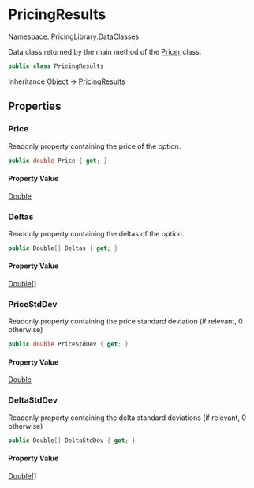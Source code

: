 # PricingResults

Namespace: PricingLibrary.DataClasses

Data class returned by the main method of the [Pricer](./pricinglibrary.computations.pricer.md) class.

```csharp
public class PricingResults
```

Inheritance [Object](https://docs.microsoft.com/en-us/dotnet/api/system.object) → [PricingResults](./pricinglibrary.dataclasses.pricingresults.md)

## Properties

### **Price**

Readonly property containing the price of the option.

```csharp
public double Price { get; }
```

#### Property Value

[Double](https://docs.microsoft.com/en-us/dotnet/api/system.double)<br>

### **Deltas**

Readonly property containing the deltas of the option.

```csharp
public Double[] Deltas { get; }
```

#### Property Value

[Double[]](https://docs.microsoft.com/en-us/dotnet/api/system.double)<br>

### **PriceStdDev**

Readonly property containing the price standard deviation (if relevant, 0 otherwise)

```csharp
public double PriceStdDev { get; }
```

#### Property Value

[Double](https://docs.microsoft.com/en-us/dotnet/api/system.double)<br>

### **DeltaStdDev**

Readonly property containing the delta standard deviations (if relevant, 0 otherwise)

```csharp
public Double[] DeltaStdDev { get; }
```

#### Property Value

[Double[]](https://docs.microsoft.com/en-us/dotnet/api/system.double)<br>
